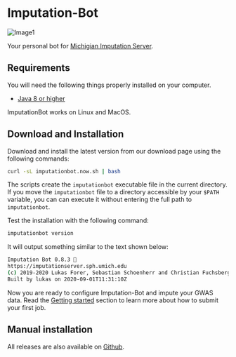 # Imputation-Bot

![Image1](assets/logo.png)

Your personal bot for [Michigian Imputation Server](https://imputationserver.sph.umich.edu).



## Requirements


You will need the following things properly installed on your computer.

* [Java 8 or higher](http://www.oracle.com/technetwork/java/javase/downloads/jdk8-downloads-2133151.html)

ImputationBot works on Linux and MacOS.

## Download and Installation

Download and install the latest version from our download page using the following commands:

```sh
curl -sL imputationbot.now.sh | bash
```

The scripts create the `imputationbot` executable file in the current directory. If you move the `imputationbot` file to a directory accessible by your `$PATH` variable, you can can execute it without entering the full path to `imputationbot`.


Test the installation with the following command:

```sh
imputationbot version
```

It will output something similar to the text shown below:


```sh
Imputation Bot 0.8.3 🤖
https://imputationserver.sph.umich.edu
(c) 2019-2020 Lukas Forer, Sebastian Schoenherr and Christian Fuchsberger
Built by lukas on 2020-09-01T11:31:10Z
```

Now you are ready to configure Imputation-Bot and impute your GWAS data. Read the [Getting started](getting-started) section to learn more about how to submit your first job.


## Manual installation

All releases are also available on [Github](https://github.com/lukfor/imputationbot/releases).
